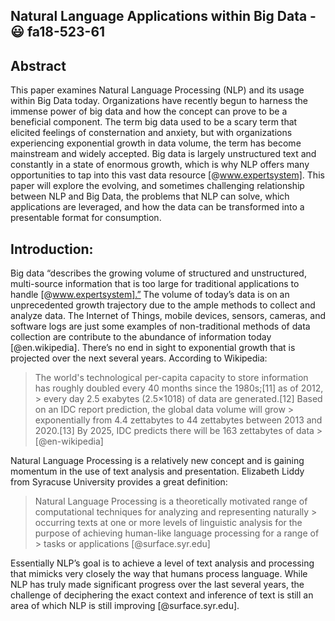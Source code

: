 
## Natural Language Applications within Big Data - :smiley: fa18-523-61

## Abstract

   This paper examines Natural Language Processing (NLP) and its usage within Big Data today.  Organizations have recently begun to harness the immense power of big data and how the concept can prove to be a beneficial component.  The term big data used to be a scary term that elicited feelings of consternation and anxiety, but with organizations experiencing exponential growth in data volume, the term has become mainstream and widely accepted.  Big data is largely unstructured text and constantly in a state of enormous growth, which is why NLP offers many opportunities to tap into this vast data resource [@www.expertsystem]. This paper will explore the evolving, and sometimes challenging relationship between NLP and Big Data, the problems that NLP can solve, which applications are leveraged, and how the data can be transformed into a presentable format for consumption. 

## Introduction:

   Big data “describes the growing volume of structured and unstructured, multi-source information that is too large for traditional applications to handle [@www.expertsystem].”  The volume of today’s data is on an unprecedented growth trajectory due to the ample methods to collect and analyze data. The Internet of Things, mobile devices, sensors, cameras, and software logs are just some examples of non-traditional methods of data collection are contribute to the abundance of information today [@en.wikipedia]. There’s no end in sight to exponential growth that is projected over the next several years. According to Wikipedia: 

> The world's technological per-capita capacity to store information has roughly doubled every 40 months since the 1980s;[11] as of  2012, > every day 2.5 exabytes (2.5×1018) of data are generated.[12] Based on an IDC report prediction, the global data volume will grow >  exponentially from 4.4 zettabytes to 44 zettabytes between 2013 and 2020.[13] By 2025, IDC predicts there will be 163 zettabytes of data > [@en-wikipedia]
    
   Natural Language Processing is a relatively new concept and is gaining momentum in the use of text analysis and presentation.  Elizabeth Liddy from Syracuse University provides a great definition:

> Natural Language Processing is a theoretically motivated range of computational techniques for analyzing and representing naturally > occurring texts at one or more levels of linguistic analysis for the purpose of achieving human-like language processing for a range of > tasks or applications [@surface.syr.edu]

Essentially NLP’s goal is to achieve a level of text analysis and processing that mimicks very closely the way that humans process language.  While NLP has truly made significant progress over the last several years, the challenge of deciphering the exact context and inference of text is still an area of which NLP is still improving [@surface.syr.edu].

